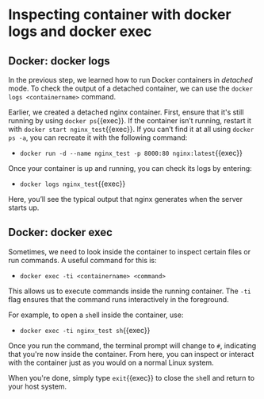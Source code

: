 # Inspecting container with docker logs and docker exec

## Docker: docker logs

In the previous step, we learned how to run Docker containers in *detached* mode. To check the output of a detached container, we can use the `docker logs <containername>` command.

Earlier, we created a detached nginx container. First, ensure that it's still running by using `docker ps`{{exec}}. If the container isn’t running, restart it with `docker start nginx_test`{{exec}}. If you can’t find it at all using `docker ps -a`, you can recreate it with the following command:

- `docker run -d --name nginx_test -p 8000:80 nginx:latest`{{exec}}

Once your container is up and running, you can check its logs by entering:

- `docker logs nginx_test`{{exec}}

Here, you’ll see the typical output that nginx generates when the server starts up.

## Docker: docker exec

Sometimes, we need to look inside the container to inspect certain files or run commands. A useful command for this is:

- `docker exec -ti <containername> <command>`

This allows us to execute commands inside the running container. The `-ti` flag ensures that the command runs interactively in the foreground.

For example, to open a `sh`ell inside the container, use:

- `docker exec -ti nginx_test sh`{{exec}}

Once you run the command, the terminal prompt will change to `#`, indicating that you're now inside the container. From here, you can inspect or interact with the container just as you would on a normal Linux system.

When you're done, simply type `exit`{{exec}} to close the `sh`ell and return to your host system.
